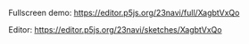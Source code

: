 Fullscreen demo: https://editor.p5js.org/23navi/full/XagbtVxQo

Editor: https://editor.p5js.org/23navi/sketches/XagbtVxQo
